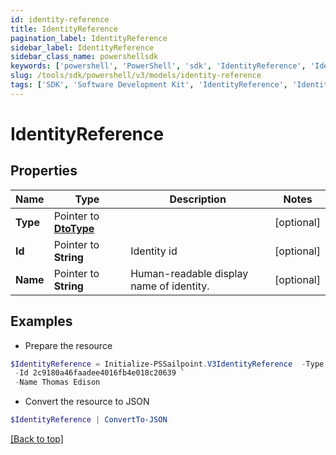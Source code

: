 ```yaml
---
id: identity-reference
title: IdentityReference
pagination_label: IdentityReference
sidebar_label: IdentityReference
sidebar_class_name: powershellsdk
keywords: ['powershell', 'PowerShell', 'sdk', 'IdentityReference', 'IdentityReference'] 
slug: /tools/sdk/powershell/v3/models/identity-reference
tags: ['SDK', 'Software Development Kit', 'IdentityReference', 'IdentityReference']
---
```



# IdentityReference

## Properties

Name | Type | Description | Notes
------------ | ------------- | ------------- | -------------
**Type** |  Pointer to [**DtoType**](dto-type) |  | [optional] 
**Id** |  Pointer to **String** | Identity id | [optional] 
**Name** |  Pointer to **String** | Human-readable display name of identity. | [optional] 

## Examples

- Prepare the resource
```powershell
$IdentityReference = Initialize-PSSailpoint.V3IdentityReference  -Type null `
 -Id 2c9180a46faadee4016fb4e018c20639 `
 -Name Thomas Edison
```

- Convert the resource to JSON
```powershell
$IdentityReference | ConvertTo-JSON
```


[[Back to top]](#) 

